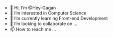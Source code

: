 - 👋 Hi, I’m @Hey-Gagan
- 👀 I’m interested in Computer Science
- 🌱 I’m currently learning Front-end Development
- 💞️ I’m looking to collaborate on ...
- 📫 How to reach me ...

<!---
Hey-Gagan/Hey-Gagan is a ✨ special ✨ repository because its `README.md` (this file) appears on your GitHub profile.
You can click the Preview link to take a look at your changes.
--->

